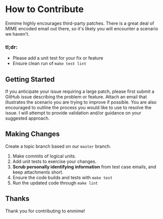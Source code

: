 How to Contribute
=================

Enmime highly encourages third-party patches. There is a great deal of MIME
encoded email out there, so it's likely you will encounter a scenario we
haven't.

### tl;dr:

- Please add a unit test for your fix or feature
- Ensure clean run of `make test lint`


## Getting Started

If you anticipate your issue requiring a large patch, please first submit a
GitHub issue describing the problem or feature. Attach an email that illustrates
the scenario you are trying to improve if possible. You are also encouraged to
outline the process you would like to use to resolve the issue. I will attempt
to provide validation and/or guidance on your suggested approach.


## Making Changes

Create a topic branch based on our `master` branch.

1. Make commits of logical units.
2. Add unit tests to exercise your changes.
3. **Scrub personally identifying information** from test case emails, and
   keep attachments short.
4. Ensure the code builds and tests with `make test`
5. Run the updated code through `make lint`


## Thanks

Thank you for contributing to enmime!
